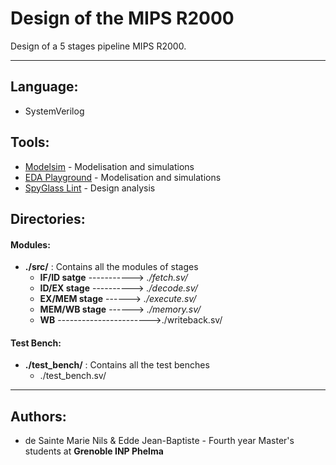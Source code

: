 # Design of the MIPS R2000

Design of a 5 stages pipeline MIPS R2000.

-------------------

## Language: 
* SystemVerilog


## Tools: 
* [Modelsim](https://www.mentor.com/products/fv/modelsim/) - Modelisation and simulations
* [EDA Playground](https://www.edaplayground.com/) - Modelisation and simulations
* [SpyGlass Lint](https://www.synopsys.com/verification/static-and-formal-verification/spyglass/spyglass-lint.html) - Design analysis



## Directories:

#### Modules:
- **./src/** : Contains all the modules of stages
    + **IF/ID satge** ----------->  *./fetch.sv/*
    + **ID/EX stage** ----------> *./decode.sv/* 
    + **EX/MEM stage** ------> *./execute.sv/* 
    + **MEM/WB stage** ------> *./memory.sv/* 
    + **WB** ----------------------->./writeback.sv/
 #### Test Bench:
 * **./test_bench/** : Contains all the test benches
    + ./test_bench.sv/
 
---------------------------------

 ## Authors:
 * de Sainte Marie Nils & Edde Jean-Baptiste - Fourth year Master's students at **Grenoble INP Phelma**


